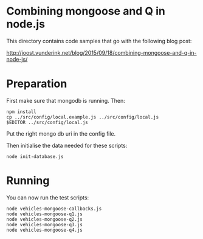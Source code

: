 # Combining mongoose and Q in node.js

This directory contains code samples that go with the following blog post:

http://joost.vunderink.net/blog/2015/09/18/combining-mongoose-and-q-in-node-js/

# Preparation

First make sure that mongodb is running. Then:

    npm install
    cp ../src/config/local.example.js ../src/config/local.js
    $EDITOR ../src/config/local.js

Put the right mongo db uri in the config file.

Then initialise the data needed for these scripts:

    node init-database.js

# Running

You can now run the test scripts:

    node vehicles-mongoose-callbacks.js
    node vehicles-mongoose-q1.js
    node vehicles-mongoose-q2.js
    node vehicles-mongoose-q3.js
    node vehicles-mongoose-q4.js
